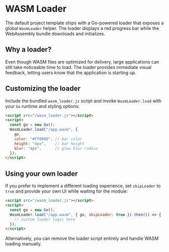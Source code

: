 # WASM Loader

The default project template ships with a Go-powered loader that exposes a global `WasmLoader` helper. The loader displays a red progress bar while the WebAssembly bundle downloads and initializes.

## Why a loader?

Even though WASM files are optimized for delivery, large applications can still take noticeable time to load. The loader provides immediate visual feedback, letting users know that the application is starting up.

## Customizing the loader

Include the bundled `wasm_loader.js` script and invoke `WasmLoader.load` with your `Go` runtime and styling options:

```html
<script src="/wasm_loader.js"></script>
<script>
  const go = new Go();
  WasmLoader.load("/app.wasm", {
    go,
    color: "#ff0000", // bar color
    height: "4px",    // bar height
    blur: "4px",      // glow blur radius
  });
</script>
```

## Using your own loader

If you prefer to implement a different loading experience, set `skipLoader` to `true` and provide your own UI while waiting for the module:

```html
<script src="/wasm_loader.js"></script>
<script>
  const go = new Go();
  WasmLoader.load("/app.wasm", { go, skipLoader: true }).then(() => {
    // custom loader logic here
  });
</script>
```

Alternatively, you can remove the loader script entirely and handle WASM loading manually.
